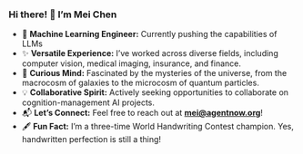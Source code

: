 ### Hi there! 👋 I’m Mei Chen

- 🔭 **Machine Learning Engineer:** Currently pushing the capabilities of LLMs  
- ✨ **Versatile Experience:** I’ve worked across diverse fields, including computer vision, medical imaging, insurance, and finance.  
- 🌌 **Curious Mind:** Fascinated by the mysteries of the universe, from the macrocosm of galaxies to the microcosm of quantum particles.  
- 💡 **Collaborative Spirit:** Actively seeking opportunities to collaborate on cognition-management AI projects.  
- 📬 **Let’s Connect:** Feel free to reach out at **mei@agentnow.org**!  
- 🖋 **Fun Fact:** I’m a three-time World Handwriting Contest champion. Yes, handwritten perfection is still a thing!  
